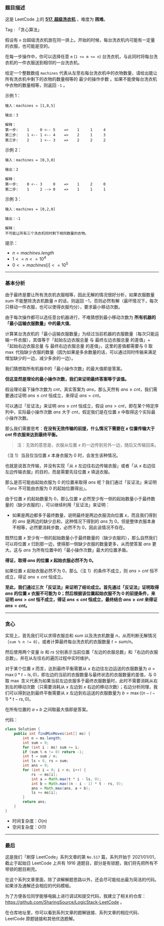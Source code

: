 ### 题目描述

这是 LeetCode 上的 **[517. 超级洗衣机](https://leetcode-cn.com/problems/super-washing-machines/solution/gong-shui-san-xie-noxiang-xin-ke-xue-xi-mzqia/)** ，难度为 **困难**。

Tag : 「贪心算法」

假设有 `n` 台超级洗衣机放在同一排上。开始的时候，每台洗衣机内可能有一定量的衣服，也可能是空的。

在每一步操作中，你可以选择任意 `m` (`1 <= m <= n`) 台洗衣机，与此同时将每台洗衣机的一件衣服送到相邻的一台洗衣机。

给定一个整数数组 `machines` 代表从左至右每台洗衣机中的衣物数量，请给出能让所有洗衣机中剩下的衣物的数量相等的 最少的操作步数 。如果不能使每台洗衣机中衣物的数量相等，则返回 `-1` 。

示例 1：
```
输入：machines = [1,0,5]

输出：3

解释：
第一步:    1     0 <-- 5    =>    1     1     4
第二步:    1 <-- 1 <-- 4    =>    2     1     3    
第三步:    2     1 <-- 3    =>    2     2     2   
```
示例 2：
```
输入：machines = [0,3,0]

输出：2

解释：
第一步:    0 <-- 3     0    =>    1     2     0    
第二步:    1     2 --> 0    =>    1     1     1     
```
示例 3：
```
输入：machines = [0,2,0]

输出：-1

解释：
不可能让所有三个洗衣机同时剩下相同数量的衣物。
```

提示：
* $n = machines.length$
* $1 <= n <= 10^4$
* $0 <= machines[i] <= 10^5$

---

### 基本分析

由于最终是要让所有洗衣机衣服相等，因此无解的情况很好分析，如果衣服数量 $sum$ 不能整除洗衣机数量 $n$ 的话，则返回 $-1$，否则必然有解（最坏情况下，每次只移动一件衣服，也可以使得衣服均分），要求最小移动次数。

由于每次操作都可以选任意台机器进行，不难猜想到最小移动次数为 **所有机器的「最小运输衣服数量」中的最大值**。

计算某台洗衣机的「最小运输衣服数量」为经过当前机器的衣服数量（每次只能运输一件衣服），其值等于「起始左边衣服总量 与 最终左边衣服总量 的差值」+「起始右边衣服总量 与 最终右边衣服总量 的差值」，这里的差值都需要与 $0$ 取 $\max$ 代指缺少衣服的数量（因为如果是多余数量的话，可以通过同时传输来满足增加缺少的一边，减少多余的一边）。

我们猜想取所有机器中的「最小操作次数」的最大值即是答案。

**但这显然是理论的最小操作次数，我们来证明最终答案等于该值。**

假设理论最下操作次数为 $cnt$，真实答案为 $ans$，那么天然有 $ans \geq cnt$，我们需要通过证明 $ans \leq cnt$ 恒成立，来得证 $ans = cnt$。

可以通过「反证法」来证明 $ans \leq cnt$ 恒成立，假设 $ans > cnt$，即在某个特定序列中，实际最小操作次数 $ans$ 大于 $cnt$，假定我们是在位置 $x$ 中取得这个实际最小操作次数。

那么我们需要思考：**在没有无效传输的前提，什么情况下需要在 $x$ 位置传输大于 $cnt$ 件衣服来达到最终平衡。**

> 注：无效的意思是，衣服从位置 $x$ 的一边传到另外一边，随后又传输回来。

（注 1）当且仅当位置 $x$ 本身衣服为 $0$ 时，会发生该种情况。

也就是说首次传输，并没有实现「从 $x$ 左边往右边传输衣服」或者「从 $x$ 右边往左边传输衣服」的目的，而是需要先往位置 $x$ 填送衣服。

那么是否可能由起始衣服为 $0$ 的位置来取得 $ans$ 呢？我们通过「反证法」来证明「$ans$ 不可能由衣服为 $0$ 的起始位置得出」。

由于位置 $x$ 的起始数量为 $0$，那么位置 $x$ 必然至少有一侧的起始数量小于最终数量的（缺少衣服的），可以继续利用「反证法」来证明：

* 如果是两边都多于最终数量，说明最终是两边衣服流向位置 $x$，而且我们得到的 $ans$ 是两边的缺少总和，这种情况下得到的 $ans$ 为 $0$，但是整体衣服本身不相等，必然要消耗步数，必然不为 $0$，因此该情况不存在。

既然位置 $x$ 至少有一侧的起始数量小于最终数量的（缺少衣服的），那么自然我们可以将位置 $x$ 归到那一边，使得那一侧缺少衣服的数量更多，从而使答案 $ans$ 更大。这与 $ans$ 为所有位置中的「最小操作次数」最大的位置矛盾。

**得证，取得 $ans$ 的位置 $x$ 起始衣服必然不为 $0$。**

如果位置 $x$ 起始衣服必然不为 $0$，那么（注 1）的条件不成立，则 $ans > cnt$ 恒不成立，得证 $ans \leq cnt$ 恒成立。

**至此，我们通过三次「反证法」来证明了结论成立。首先通过「反证法」证明取得 $ans$ 的位置 $x$ 衣服不可能为 $0$；然后根据该位置起始衣服不为 $0$ 的前提条件，来证明 $ans > cnt$ 恒不成立，得证 $ans \leq cnt$ 恒成立，最终结合 $ans \geq cnt$ 来得证 $ans = cnt$。**

---

### 贪心

实现上，首先我们可以求得衣服总和 $sum$ 以及洗衣机数量 $n$，从而判断无解情况（`sum % n != 0`），或者计算最终每台洗衣机的衣服数量 $t = sum / n$。

然后使用两个变量 $ls$ 和 $rs$ 分别表示当前位置「左边的衣服总数」和「右边的衣服总数」，并在从左往右的遍历过程中实时维护。

对于某个位置 $x$ 而言，达到最终平衡需要从 $x$ 右边往左边运送的衣服数量为 $a =  \max(i * t - ls, 0)$，即左边的当前的衣服数量与最终状态的衣服数量的差值，与 $0$ 取 $\max$ 含义代表为如果当前左边衣服多于最终衣服数量时，此时不需要消耗从右到左的移动次数（只需要消耗从 $x$ 左边到 $x$ 右边的移动次数）；右边分析同理，我们可以得到达到最终平衡需要从 $x$ 左边到右运送的衣服数量为 $b =  \max((n - i - 1) * t - rs, 0)$。

在所有位置的 $a + b$ 之间取最大值即是答案。

代码：
```Java
class Solution {
    public int findMinMoves(int[] ms) {
        int n = ms.length;
        int sum = 0;
        for (int i : ms) sum += i;
        if (sum % n != 0) return -1;
        int t = sum / n;
        int ls = 0, rs = sum;
        int ans = 0;
        for (int i = 0; i < n; i++) {
            rs -= ms[i];
            int a = Math.max(t * i - ls, 0);
            int b = Math.max((n - i - 1) * t - rs, 0);
            ans = Math.max(ans, a + b);
            ls += ms[i];
        }
        return ans;
    }
}
```
* 时间复杂度：$O(n)$
* 空间复杂度：$O(1)$

---

### 最后

这是我们「刷穿 LeetCode」系列文章的第 `No.517` 篇，系列开始于 2021/01/01，截止于起始日 LeetCode 上共有 1916 道题目，部分是有锁题，我们将先把所有不带锁的题目刷完。

在这个系列文章里面，除了讲解解题思路以外，还会尽可能给出最为简洁的代码。如果涉及通解还会相应的代码模板。

为了方便各位同学能够电脑上进行调试和提交代码，我建立了相关的仓库：https://github.com/SharingSource/LogicStack-LeetCode 。

在仓库地址里，你可以看到系列文章的题解链接、系列文章的相应代码、LeetCode 原题链接和其他优选题解。

